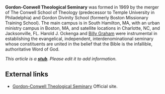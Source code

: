**Gordon-Conwell Theological Seminary** was formed in 1969 by the
merger of The Conwell School of Theology (predecessor to Temple
University in Philadelphia) and Gordon Divinity School (formerly
Boston Missionary Training School). The main campus is in South
Hamilton, MA, with an urban ministry campus in Boston, MA, and
satellite locations in Charlotte, NC, and Jacksonville, FL. Harold
J. Ockenga and [Billy Graham](Billy_Graham "Billy Graham") were
instrumental in establishing the evangelical, independent,
interdenominational seminary whose constituents are united in the
belief that the Bible is the infallible, authoritative Word of
God.

*This article is a **[stub](http://www.theopedia.com/Category:Theopedia_stubs "Category:Theopedia stubs")**. Please edit it to add information.*
## External links

-   [Gordon-Conwell Theological Seminary](http://www.gcts.edu/)
    Official site.




